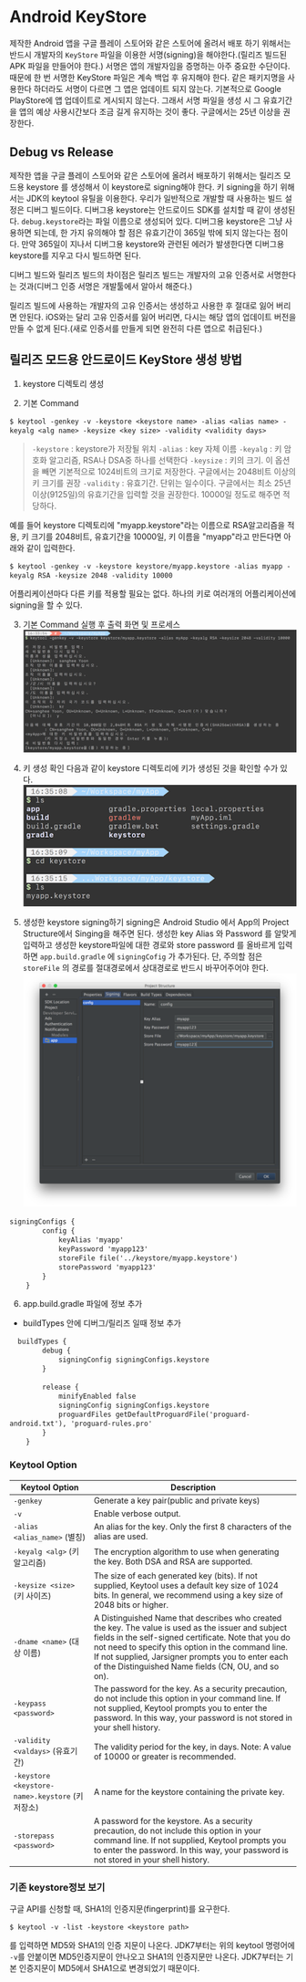 # Android KeyStore
제작한 Android 앱을 구글 플레이 스토어와 같은 스토어에 올려서 배포 하기 위해서는 반드시 개발자의 `KeyStore` 파일을 이용한 서명(signing)을 해야한다.(릴리즈 빌드된 APK 파일을 만들어야 한다.) 서명은 앱의 개발자임을 증명하는 아주 중요한 수단이다. 때문에 한 번 서명한 KeyStore 파일은 계속 백업 후 유지해야 한다. 같은 패키지명을 사용한다 하더라도 서명이 다르면 그 앱은 업데이트 되지 않는다. 기본적으로 Google PlayStore에 앱 업데이트로 게시되지 않는다. 그래서 서명 파일을 생성 시 그 유효기간을 앱의 예상 사용시간보다 조금 길게 유지하는 것이 좋다. 구글에서는 25년 이상을 권장한다.


## Debug vs Release
제작한 앱을 구글 플레이 스토어와 같은 스토어에 올려서 배포하기 위해서는 릴리즈 모드용 keystore 를 생성해서 이 keystore로 signing해야 한다. 키 signing을 하기 위해서는 JDK의 keytool 유틸을 이용한다.
우리가 일반적으로 개발할 때 사용하는 빌드 설정은 디버그 빌드이다. 디버그용 keystore는 안드로이드 SDK를 설치할 때 같이 생성된다. `debug.keystore`라는 파일 이름으로 생성되어 있다. 디버그용 keystore은 그냥 사용하면 되는데, 한 가지 유의해야 할 점은 유효기간이 365일 밖에 되지 않는다는 점이다. 만약 365일이 지나서 디버그용 keystore와 관련된 에러가 발생한다면 디버그용 keystore를 지우고 다시 빌드하면 된다.

디버그 빌드와 릴리즈 빌드의 차이점은 릴리즈 빌드는 개발자의 고유 인증서로 서명한다는 것과(디버그 인증 서명은 개발툴에서 알아서 해준다.) 

릴리즈 빌드에 사용하는 개발자의 고유 인증서는 생성하고 사용한 후 절대로 잃어 버리면 안된다. iOS와는 달리 고유 인증서를 잃어 버리면, 다시는 해당 앱의 업데이트 버전을 만들 수 없게 된다.(새로 인증서를 만들게 되면 완전히 다른 앱으로 취급된다.)

## 릴리즈 모드용 안드로이드 KeyStore 생성 방법
1. keystore 디렉토리 생성

2. 기본 Command
```
$ keytool -genkey -v -keystore <keystore name> -alias <alias name> -keyalg <alg name> -keysize <key size> -validity <validity days>

```

> `-keystore` : keystore가 저장될 위치
 `-alias` : key 자체 이름
 `-keyalg` : 키 암호화 알고리즘, RSA나 DSA중 하나를 선택한다
 `-keysize` : 키의 크기. 이 옵션을 빼면 기본적으로 1024비트의 크기로 저장한다. 구글에서는 2048비트 이상의 키 크기를 권장
 `-validity` : 유효기간. 단위는 일수이다. 구글에서는 최소 25년 이상(9125일)의 유효기간을 입력할 것을 권장한다. 10000일 정도로 해주면 적당하다.

예를 들어 keystore 디렉토리에 "myapp.keystore"라는 이름으로 RSA알고리즘을 적용, 키 크기를 2048비트, 유효기간을 10000일, 키 이름을 "myapp"라고 만든다면 아래와 같이 입력한다.

```
$ keytool -genkey -v -keystore keystore/myapp.keystore -alias myapp -keyalg RSA -keysize 2048 -validity 10000
```
어플리케이션마다 다른 키를 적용할 필요는 없다. 하나의 키로 여러개의 어플리케이션에 signing을 할 수 있다.

3. 기본 Command 실행 후 출력 화면 및 프로세스
![Figure_1. Android Keystore](../images/keystore생성_1.png)


4. 키 생성 확인
다음과 같이 keystore 디렉토리에 키가 생성된 것을 확인할 수가 있다.
![Figure_2. Android Keystore](../images/keystore생성_2.png)

5. 생성한 keystore signing하기
signing은 Android Studio 에서 App의 Project Structure에서 Singing을 해주면 된다. 생성한 key Alias 와 Password 를 알맞게 입력하고 생성한 keystore파일에 대한 경로와 store password 를 올바르게 입력하면 `app.build.gradle` 에 `signingCofig` 가 추가된다.
단, 주의할 점은 `storeFile` 의 경로를 절대경로에서 상대경로로 반드시 바꾸어주어야 한다.
![Figure_2. Android Keystore](../images/keystore생성_3.png)

```
signingConfigs {
        config {
            keyAlias 'myapp'
            keyPassword 'myapp123'
            storeFile file('../keystore/myapp.keystore')
            storePassword 'myapp123'
        }
    }
```

6. app.build.gradle 파일에 정보 추가
* buildTypes 안에 디버그/릴리즈 일때 정보 추가 
```
  buildTypes {
        debug {
            signingConfig signingConfigs.keystore
        }

        release {
            minifyEnabled false
            signingConfig signingConfigs.keystore
            proguardFiles getDefaultProguardFile('proguard-android.txt'), 'proguard-rules.pro'
        }
    }
```

### Keytool Option

Keytool Option|Description
--------------|-------------
`-genkey` | Generate a key pair(public and private keys)
`-v` | Enable verbose output.
`-alias <alias_name>` (별칭) | An alias for the key. Only the first 8 characters of the alias are used.
`-keyalg <alg>` (키 알고리즘) | The encryption algorithm to use when generating the key. Both DSA and RSA are supported.
`-keysize <size>` (키 사이즈) | The size of each generated key (bits). If not supplied, Keytool uses a default key size of 1024 bits. In general, we recommend using a key size of 2048 bits or higher.
`-dname <name>` (대상 이름) | A Distinguished Name that describes who created the key. The value is used as the issuer and subject fields in the self-signed certificate. Note that you do not need to specify this option in the command line. If not supplied, Jarsigner prompts you to enter each of the Distinguished Name fields (CN, OU, and so on).
`-keypass <password>` | The password for the key. As a security precaution, do not include this option in your command line. If not supplied, Keytool prompts you to enter the password. In this way, your password is not stored in your shell history.
`-validity <valdays>` (유효기간) | The validity period for the key, in days. Note: A value of 10000 or greater is recommended.
`-keystore <keystore-name>.keystore` (키 저장소) | A name for the keystore containing the private key.
`-storepass <password>` | A password for the keystore. As a security precaution, do not include this option in your command line. If not supplied, Keytool prompts you to enter the password. In this way, your password is not stored in your shell history.


### 기존 keystore정보 보기
구글 API를 신청할 때, SHA1의 인증지문(fingerprint)를 요구한다. 
```
$ keytool -v -list -keystore <keystore path>
```
를 입력하면 MD5와 SHA1의 인증 지문이 나온다. JDK7부터는 위의 keytool 명령어에 `-v`를 안붙이면 MD5인증지문이 안나오고 SHA1의 인증지문만 나온다. JDK7부터는 기본 인증지문이 MD5에서 SHA1으로 변경되었기 때문이다.






